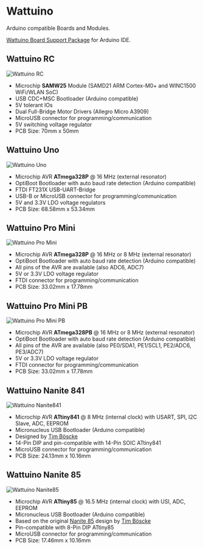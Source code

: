 # Wattuino
Arduino compatible Boards and Modules.

[Wattuino Board Support Package](http://learn.watterott.com/arduino/watterott-boards) for Arduino IDE.


## Wattuino RC
![Wattuino RC](https://github.com/watterott/Wattuino/raw/master/hardware/Wattuino-RC_v10.jpg)
* Microchip **SAMW25** Module (SAMD21 ARM Cortex-M0+ and WINC1500 WiFi/WLAN SoC)
* USB CDC+MSC Bootloader (Arduino compatible)
* 5V tolerant IOs
* Dual Full-Bridge Motor Drivers (Allegro Micro A3909)
* MicroUSB connector for programming/communication
* 5V switching voltage regulator
* PCB Size: 70mm x 50mm


## Wattuino Uno
![Wattuino Uno](https://github.com/watterott/Wattuino/raw/master/hardware/Wattuino-Uno_v11.jpg)
* Microchip AVR **ATmega328P** @ 16 MHz (external resonator)
* OptiBoot Bootloader with auto baud rate detection (Arduino compatible)
* FTDI FT231X USB-UART-Bridge
* USB-B or MicroUSB connector for programming/communication
* 5V and 3.3V LDO voltage regulators
* PCB Size: 68.58mm x 53.34mm


## Wattuino Pro Mini
![Wattuino Pro Mini](https://github.com/watterott/Wattuino/raw/master/hardware/Wattuino-Pro-Mini_v10.jpg)
* Microchip AVR **ATmega328P** @ 16 MHz or 8 MHz (external resonator)
* OptiBoot Bootloader with auto baud rate detection (Arduino compatible)
* All pins of the AVR are available (also ADC6, ADC7)
* 5V or 3.3V LDO voltage regulator
* FTDI connector for programming/communication
* PCB Size: 33.02mm x 17.78mm


## Wattuino Pro Mini PB
![Wattuino Pro Mini PB](https://github.com/watterott/Wattuino/raw/master/hardware/Wattuino-Pro-Mini-PB_v10.jpg)
* Microchip AVR **ATmega328PB** @ 16 MHz or 8 MHz (external resonator)
* OptiBoot Bootloader with auto baud rate detection (Arduino compatible)
* All pins of the AVR are available (also PE0/SDA1, PE1/SCL1, PE2/ADC6, PE3/ADC7)
* 5V or 3.3V LDO voltage regulator
* FTDI connector for programming/communication
* PCB Size: 33.02mm x 17.78mm


## Wattuino Nanite 841
![Wattuino Nanite841](https://github.com/watterott/Wattuino/raw/master/hardware/Wattuino-Nanite841_v11.jpg)
* Microchip AVR **ATtiny841** @ 8 MHz (internal clock) with USART, SPI, I2C Slave, ADC, EEPROM
* Micronucleus USB Bootloader (Arduino compatible)
* Designed by [Tim Böscke](https://github.com/cpldcpu)
* 14-Pin DIP and pin-compatible with 14-Pin SOIC ATtiny841
* MicroUSB connector for programming/communication
* PCB Size: 24.13mm x 10.16mm


## Wattuino Nanite 85
![Wattuino Nanite85](https://github.com/watterott/Wattuino/raw/master/hardware/Wattuino-Nanite85_v11.jpg)
* Microchip AVR **ATtiny85** @ 16.5 MHz (internal clock) with USI, ADC, EEPROM
* Micronucleus USB Bootloader (Arduino compatible)
* Based on the original [Nanite 85](https://github.com/cpldcpu/Nanite) design by [Tim Böscke](https://github.com/cpldcpu)
* Pin-compatible with 8-Pin DIP ATtiny85
* MicroUSB connector for programming/communication
* PCB Size: 17.46mm x 10.16mm
